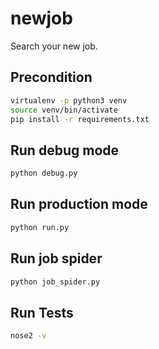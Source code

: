 # newjob
Search your new job.

## Precondition
```sh
virtualenv -p python3 venv
source venv/bin/activate
pip install -r requirements.txt
```

## Run debug mode
```sh
python debug.py
```

## Run production mode
```sh
python run.py
```

## Run job spider
```sh
python job_spider.py
```

## Run Tests
```sh
nose2 -v
```
